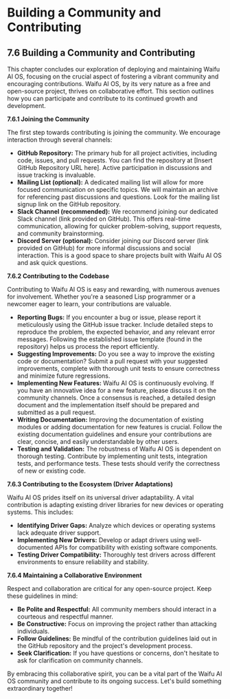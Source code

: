 # Building a Community and Contributing

## 7.6 Building a Community and Contributing

This chapter concludes our exploration of deploying and maintaining Waifu AI OS, focusing on the crucial aspect of fostering a vibrant community and encouraging contributions.  Waifu AI OS, by its very nature as a free and open-source project, thrives on collaborative effort.  This section outlines how you can participate and contribute to its continued growth and development.

**7.6.1 Joining the Community**

The first step towards contributing is joining the community.  We encourage interaction through several channels:

* **GitHub Repository:**  The primary hub for all project activities, including code, issues, and pull requests.  You can find the repository at [Insert GitHub Repository URL here].  Active participation in discussions and issue tracking is invaluable.
* **Mailing List (optional):** A dedicated mailing list will allow for more focused communication on specific topics.  We will maintain an archive for referencing past discussions and questions.  Look for the mailing list signup link on the GitHub repository.
* **Slack Channel (recommended):** We recommend joining our dedicated Slack channel (link provided on GitHub).  This offers real-time communication, allowing for quicker problem-solving, support requests, and community brainstorming.
* **Discord Server (optional):**  Consider joining our Discord server (link provided on GitHub) for more informal discussions and social interaction.  This is a good space to share projects built with Waifu AI OS and ask quick questions.

**7.6.2 Contributing to the Codebase**

Contributing to Waifu AI OS is easy and rewarding, with numerous avenues for involvement.  Whether you're a seasoned Lisp programmer or a newcomer eager to learn, your contributions are valuable.

* **Reporting Bugs:** If you encounter a bug or issue, please report it meticulously using the GitHub issue tracker. Include detailed steps to reproduce the problem, the expected behavior, and any relevant error messages.  Following the established issue template (found in the repository) helps us process the report efficiently.
* **Suggesting Improvements:** Do you see a way to improve the existing code or documentation?  Submit a pull request with your suggested improvements, complete with thorough unit tests to ensure correctness and minimize future regressions.
* **Implementing New Features:** Waifu AI OS is continuously evolving.  If you have an innovative idea for a new feature, please discuss it on the community channels.  Once a consensus is reached, a detailed design document and the implementation itself should be prepared and submitted as a pull request.
* **Writing Documentation:** Improving the documentation of existing modules or adding documentation for new features is crucial.  Follow the existing documentation guidelines and ensure your contributions are clear, concise, and easily understandable by other users.
* **Testing and Validation:** The robustness of Waifu AI OS is dependent on thorough testing.  Contribute by implementing unit tests, integration tests, and performance tests.  These tests should verify the correctness of new or existing code.

**7.6.3 Contributing to the Ecosystem (Driver Adaptations)**

Waifu AI OS prides itself on its universal driver adaptability. A vital contribution is adapting existing driver libraries for new devices or operating systems. This includes:

* **Identifying Driver Gaps:** Analyze which devices or operating systems lack adequate driver support.
* **Implementing New Drivers:** Develop or adapt drivers using well-documented APIs for compatibility with existing software components.
* **Testing Driver Compatibility:** Thoroughly test drivers across different environments to ensure reliability and stability.

**7.6.4 Maintaining a Collaborative Environment**

Respect and collaboration are critical for any open-source project.  Keep these guidelines in mind:

* **Be Polite and Respectful:**  All community members should interact in a courteous and respectful manner.
* **Be Constructive:**  Focus on improving the project rather than attacking individuals.
* **Follow Guidelines:** Be mindful of the contribution guidelines laid out in the GitHub repository and the project's development process.
* **Seek Clarification:** If you have questions or concerns, don't hesitate to ask for clarification on community channels.

By embracing this collaborative spirit, you can be a vital part of the Waifu AI OS community and contribute to its ongoing success.  Let's build something extraordinary together!


<a id='chapter-7-7'></a>

